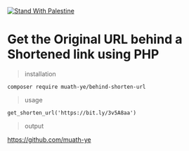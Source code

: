 [![Stand With Palestine](https://raw.githubusercontent.com/TheBSD/StandWithPalestine/main/banner-no-action.svg)](https://TheBSD.github.io/StandWithPalestine/)

# Get the Original URL behind a Shortened link using PHP

> installation

```composer require muath-ye/behind-shorten-url```

> usage

```get_shorten_url('https://bit.ly/3v5A8aa')```

> output

https://github.com/muath-ye
